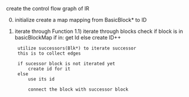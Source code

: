 create the control flow graph of IR

0) initialize
   create a map mapping from BasicBlock* to ID

1) iterate through Function
    1.1) iterate through blocks
        check if block is in basicBlockMap
        if in:
            get Id
        else
            create ID++

        utilize successors(Blk*) to iterate successor
        this is to collect edges

        if sucessor block is not iterated yet
            create id for it
        else
            use its id

            connect the block with successor block
